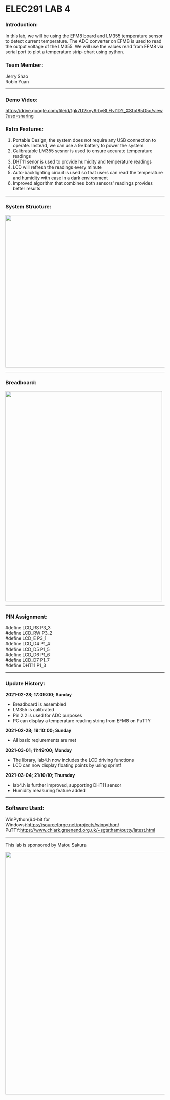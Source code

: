 # ELEC291 LAB 4

### Introduction:
In this lab, we will be using the EFM8 board and LM355 temperature sensor to detect current temperature. The ADC converter on EFM8 is used to read the output voltage of the LM355.  We will use the values read from EFM8 via serial port to plot a temperature strip-chart using python.


### Team Member:
Jerry Shao\
Robin Yuan
  
------------

### Demo Video:
https://drive.google.com/file/d/1gk7U2kvy9rbyBLFlvI1DY_XSfbt85O5o/view?usp=sharing
 
### Extra Features:


1. Portable Design; the system does not require any USB connection to operate. Instead, we can use a 9v battery to power the system.
2. Calibratable LM355 sesnor is used to ensure accurate temperature readings
3. DHT11 senor is used to provide humidity and temperature readings
4. LCD will refresh the readings every minute 
5. Auto-backlighting circuit is used so that users can read the temperature and humidity with ease in a dark environment
6. Improved algorithm  that combines both sensors' readings provides better results

------------
### System Structure:
<img src="https://user-images.githubusercontent.com/68177491/110194500-5e6f3680-7ded-11eb-963b-8d8a944405d3.jpg" width="641" height="480"/>


------------
### Breadboard:

<img src="https://user-images.githubusercontent.com/68177491/110192726-c1100480-7de4-11eb-88c1-addb44591ac0.jpg" width="496" height="663"/>

------------
### PIN Assignment:

#define LCD_RS P3_3\
#define LCD_RW P3_2\
#define LCD_E  P3_1\
#define LCD_D4 P1_4\
#define LCD_D5 P1_5\
#define LCD_D6 P1_6\
#define LCD_D7 P1_7\
#define DHT11  P1_3

------------
### Update History:

**2021-02-28; 17:09:00; Sunday**
- Breadboard is assembled 
- LM355 is calibrated
- Pin 2.2 is used for ADC purposes
- PC can display a temperature reading string from EFM8 on PuTTY 

**2021-02-28; 19:10:00; Sunday**
- All basic reqiurements are met

**2021-03-01; 11:49:00; Monday**
- The library, lab4.h now includes the LCD driving functions
- LCD can now display floating points by using sprintf

**2021-03-04; 21:10:10; Thursday**
- lab4.h is further improved, supporting DHT11 sensor
- Humidity measuring feature added

------------
### Software Used:
WinPython(64-bit for Windows):https://sourceforge.net/projects/winpython/ \
PuTTY:https://www.chiark.greenend.org.uk/~sgtatham/putty/latest.html 

------------
This lab is sponsored by Matou Sakura

<img src="https://user-images.githubusercontent.com/68177491/109440948-b0c4e780-79e8-11eb-90b4-2a1c33936a7c.jpg" width="512" height="765"/>
